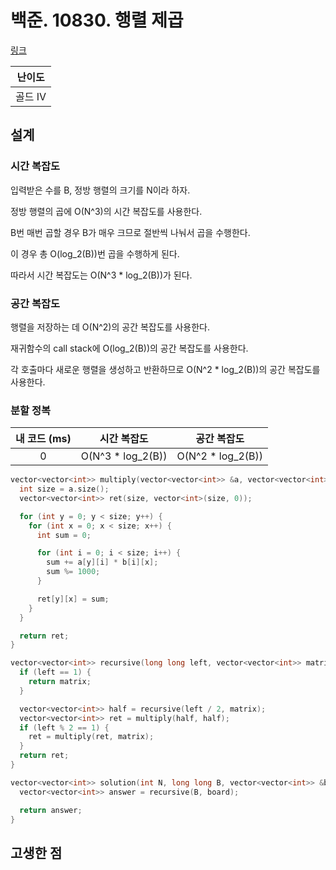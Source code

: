 # 백준. 10830. 행렬 제곱

[링크](https://www.acmicpc.net/problem/10830)

| 난이도  |
| :-----: |
| 골드 IV |

## 설계

### 시간 복잡도

입력받은 수를 B, 정방 행렬의 크기를 N이라 하자.

정방 행렬의 곱에 O(N^3)의 시간 복잡도를 사용한다.

B번 매번 곱할 경우 B가 매우 크므로 절반씩 나눠서 곱을 수행한다.

이 경우 총 O(log_2(B))번 곱을 수행하게 된다.

따라서 시간 복잡도는 O(N^3 \* log_2(B))가 된다.

### 공간 복잡도

행렬을 저장하는 데 O(N^2)의 공간 복잡도를 사용한다.

재귀함수의 call stack에 O(log_2(B))의 공간 복잡도를 사용한다.

각 호출마다 새로운 행렬을 생성하고 반환하므로 O(N^2 \* log_2(B))의 공간 복잡도를 사용한다.

### 분할 정복

| 내 코드 (ms) |    시간 복잡도     |    공간 복잡도     |
| :----------: | :----------------: | :----------------: |
|      0       | O(N^3 \* log_2(B)) | O(N^2 \* log_2(B)) |

```cpp
vector<vector<int>> multiply(vector<vector<int>> &a, vector<vector<int>> &b) {
  int size = a.size();
  vector<vector<int>> ret(size, vector<int>(size, 0));

  for (int y = 0; y < size; y++) {
    for (int x = 0; x < size; x++) {
      int sum = 0;

      for (int i = 0; i < size; i++) {
        sum += a[y][i] * b[i][x];
        sum %= 1000;
      }

      ret[y][x] = sum;
    }
  }

  return ret;
}

vector<vector<int>> recursive(long long left, vector<vector<int>> matrix) {
  if (left == 1) {
    return matrix;
  }

  vector<vector<int>> half = recursive(left / 2, matrix);
  vector<vector<int>> ret = multiply(half, half);
  if (left % 2 == 1) {
    ret = multiply(ret, matrix);
  }
  return ret;
}

vector<vector<int>> solution(int N, long long B, vector<vector<int>> &board) {
  vector<vector<int>> answer = recursive(B, board);

  return answer;
}
```

## 고생한 점
